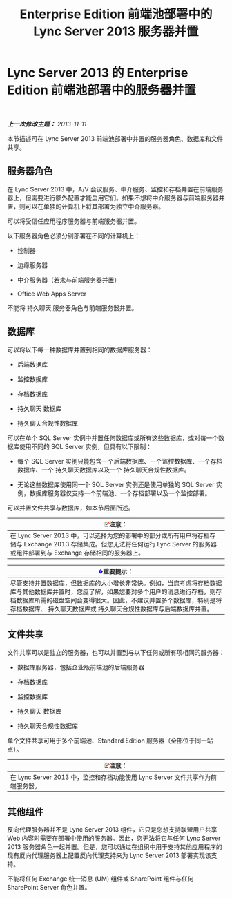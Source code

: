 ﻿---
title: Enterprise Edition 前端池部署中的 Lync Server 2013 服务器并置
TOCTitle: Enterprise Edition 前端池部署中的服务器并置
ms:assetid: 0516b18d-14c0-4237-9279-0f92e341b1bd
ms:mtpsurl: https://technet.microsoft.com/zh-cn/library/Gg398102(v=OCS.15)
ms:contentKeyID: 49311863
ms.date: 05/19/2016
mtps_version: v=OCS.15
ms.translationtype: HT
---

# Lync Server 2013 的 Enterprise Edition 前端池部署中的服务器并置

 

_**上一次修改主题：** 2013-11-11_

本节描述可在 Lync Server 2013 前端池部署中并置的服务器角色、数据库和文件共享。

## 服务器角色

在 Lync Server 2013 中，A/V 会议服务、中介服务、监控和存档并置在前端服务器上，但需要进行额外配置才能启用它们。如果不想将中介服务器与前端服务器并置，则可以在单独的计算机上将其部署为独立中介服务器。

可以将受信任应用程序服务器与前端服务器并置。

以下服务器角色必须分别部署在不同的计算机上：

  - 控制器

  - 边缘服务器

  - 中介服务器（若未与前端服务器并置）

  - Office Web Apps Server

不能将 持久聊天 服务器角色与前端服务器并置。

## 数据库

可以将以下每一种数据库并置到相同的数据库服务器：

  - 后端数据库

  - 监控数据库

  - 存档数据库

  - 持久聊天 数据库

  - 持久聊天合规性数据库

可以在单个 SQL Server 实例中并置任何数据库或所有这些数据库，或对每一个数据库使用不同的 SQL Server 实例，但具有以下限制：

  - 每个 SQL Server 实例只能包含一个后端数据库、一个监控数据库、一个存档数据库、一个 持久聊天数据库以及一个 持久聊天合规性数据库。

  - 无论这些数据库使用同一个 SQL Server 实例还是使用单独的 SQL Server 实例，数据库服务器仅支持一个前端池、一个存档部署以及一个监控部署。

可以并置文件共享与数据库，如本节后面所述。

<table>
<thead>
<tr class="header">
<th><img src="images/Dn783119.note(OCS.15).gif" title="note" alt="note" />注意：</th>
</tr>
</thead>
<tbody>
<tr class="odd">
<td>在 Lync Server 2013 中，可以选择为您的部署中的部分或所有用户将存档存储与 Exchange 2013 存储集成。但您无法将任何运行 Lync Server 的服务器或组件部署到与 Exchange 存储相同的服务器上。</td>
</tr>
</tbody>
</table>


<table>
<thead>
<tr class="header">
<th><img src="images/Gg398794.important(OCS.15).gif" title="important" alt="important" />重要提示：</th>
</tr>
</thead>
<tbody>
<tr class="odd">
<td>尽管支持并置数据库，但数据库的大小增长非常快。例如，当您考虑将存档数据库与其他数据库并置时，您应了解，如果您要对多个用户的消息进行存档，则存档数据库所需的磁盘空间会变得很大。因此，不建议并置多个数据库，特别是将存档数据库、 持久聊天数据库或 持久聊天合规性数据库与后端数据库并置。</td>
</tr>
</tbody>
</table>


## 文件共享

文件共享可以是独立的服务器，也可以并置到与以下任何或所有项相同的服务器：

  - 数据库服务器，包括企业版前端池的后端服务器

  - 存档数据库

  - 监控数据库

  - 持久聊天 数据库

  - 持久聊天合规性数据库

单个文件共享可用于多个前端池、Standard Edition 服务器（全部位于同一站点）。

<table>
<thead>
<tr class="header">
<th><img src="images/Dn783119.note(OCS.15).gif" title="note" alt="note" />注意：</th>
</tr>
</thead>
<tbody>
<tr class="odd">
<td>在 Lync Server 2013 中，监控和存档功能使用 Lync Server 文件共享作为前端服务器。</td>
</tr>
</tbody>
</table>


## 其他组件

反向代理服务器并不是 Lync Server 2013 组件，它只是您想支持联盟用户共享 Web 内容时需要在部署中使用的服务器。因此，您无法将它与任何 Lync Server 2013 服务器角色一起并置。但是，您可以通过在组织中用于支持其他应用程序的现有反向代理服务器上配置反向代理支持来为 Lync Server 2013 部署实现该支持。

不能将任何 Exchange 统一消息 (UM) 组件或 SharePoint 组件与任何 SharePoint Server 角色并置。

